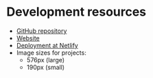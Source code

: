 # Development resources

- [GitHub repository](https://github.com/ScriptRaccoon/portfolio-website)
- [Website](https://scriptraccoon.dev)
- [Deployment at Netlify](https://app.netlify.com/sites/scriptraccoon/deploys)
- Image sizes for projects:
  - 576px (large)
  - 190px (small)
